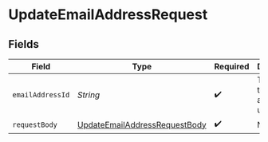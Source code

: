# UpdateEmailAddressRequest


## Fields

| Field                                                                                     | Type                                                                                      | Required                                                                                  | Description                                                                               |
| ----------------------------------------------------------------------------------------- | ----------------------------------------------------------------------------------------- | ----------------------------------------------------------------------------------------- | ----------------------------------------------------------------------------------------- |
| `emailAddressId`                                                                          | *String*                                                                                  | :heavy_check_mark:                                                                        | The ID of the email address to update                                                     |
| `requestBody`                                                                             | [UpdateEmailAddressRequestBody](../../models/operations/UpdateEmailAddressRequestBody.md) | :heavy_check_mark:                                                                        | N/A                                                                                       |